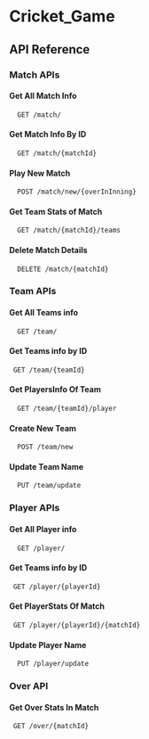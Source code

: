 # Cricket_Game
## API Reference
### Match APIs
#### Get All Match Info
```http
  GET /match/
```
#### Get Match Info By ID
```http
  GET /match/{matchId}
```
#### Play New Match
```http
  POST /match/new/{overInInning}
```
#### Get Team Stats of Match
```http
  GET /match/{matchId}/teams
```
#### Delete Match Details
```http
  DELETE /match/{matchId}
```

### Team APIs
#### Get All Teams info
```http
  GET /team/
```
#### Get Teams info by ID
```http
 GET /team/{teamId}
```
#### Get PlayersInfo Of Team
```http
  GET /team/{teamId}/player
```
#### Create New Team
```http
  POST /team/new
```
#### Update Team Name
```http
  PUT /team/update
```

### Player APIs
#### Get All Player info
```http
  GET /player/
```
#### Get Teams info by ID
```http
 GET /player/{playerId}
```
#### Get PlayerStats Of Match
```http
 GET /player/{playerId}/{matchId}
```
#### Update Player Name
```http
  PUT /player/update
```

### Over API
#### Get Over Stats In Match
```http
 GET /over/{matchId}
```